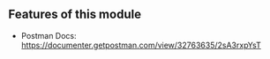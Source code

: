 ## Features of this module
- Postman Docs: https://documenter.getpostman.com/view/32763635/2sA3rxpYsT
